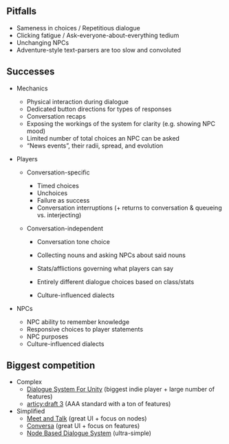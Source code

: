 ## Pitfalls

- Sameness in choices / Repetitious dialogue
- Clicking fatigue / Ask-everyone-about-everything tedium
- Unchanging NPCs
- Adventure-style text-parsers are too slow and convoluted



## Successes

- Mechanics

  - Physical interaction during dialogue
  - Dedicated button directions for types of responses
  - Conversation recaps
  - Exposing the workings of the system for clarity (e.g. showing NPC mood)
  - Limited number of total choices an NPC can be asked
  - “News events”, their radii, spread, and evolution

- Players

  - Conversation-specific

    - Timed choices
    - Unchoices
    - Failure as success
    - Conversation interruptions (+ returns to conversation & queueing vs. interjecting)

  - Conversation-independent

    - Conversation tone choice

    - Collecting nouns and asking NPCs about said nouns
    - Stats/afflictions governing what players can say

    - Entirely different dialogue choices based on class/stats

    - Culture-influenced dialects

- NPCs

  - NPC ability to remember knowledge
  - Responsive choices to player statements
  - NPC purposes
  - Culture-influenced dialects



## Biggest competition

- Complex
  - [Dialogue System For Unity](https://assetstore.unity.com/packages/tools/behavior-ai/dialogue-system-for-unity-11672) (biggest indie player + large number of features)
  - [articy:draft 3](https://www.articy.com/en) (AAA standard with a ton of features)
- Simplified
  - [Meet and Talk](https://assetstore.unity.com/packages/tools/visual-scripting/meet-and-talk-dialogue-system-245076) (great UI + focus on nodes)
  - [Conversa](https://assetstore.unity.com/packages/tools/visual-scripting/conversa-dialogue-system-192549) (great UI + focus on features)
  - [Node Based Dialogue System](https://assetstore.unity.com/packages/tools/game-toolkits/node-based-dialog-system-249962) (ultra-simple)
